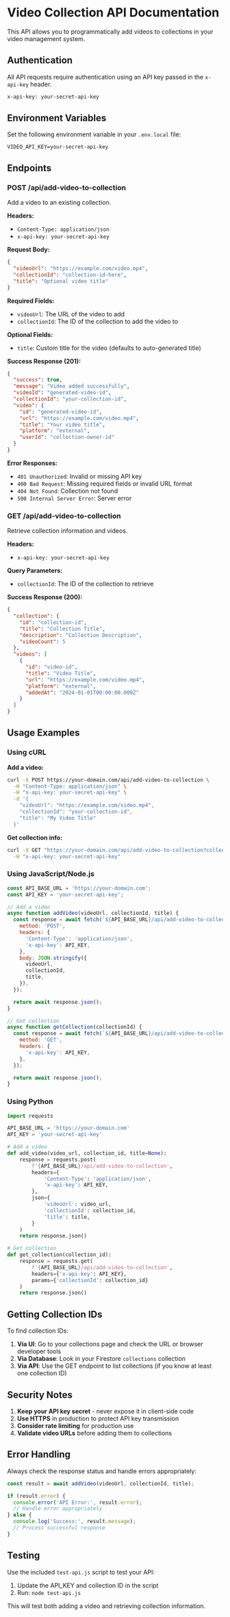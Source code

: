 # Video Collection API Documentation

This API allows you to programmatically add videos to collections in your video management system.

## Authentication

All API requests require authentication using an API key passed in the `x-api-key` header.

```bash
x-api-key: your-secret-api-key
```

## Environment Variables

Set the following environment variable in your `.env.local` file:

```
VIDEO_API_KEY=your-secret-api-key
```

## Endpoints

### POST /api/add-video-to-collection

Add a video to an existing collection.

**Headers:**
- `Content-Type: application/json`
- `x-api-key: your-secret-api-key`

**Request Body:**
```json
{
  "videoUrl": "https://example.com/video.mp4",
  "collectionId": "collection-id-here",
  "title": "Optional video title"
}
```

**Required Fields:**
- `videoUrl`: The URL of the video to add
- `collectionId`: The ID of the collection to add the video to

**Optional Fields:**
- `title`: Custom title for the video (defaults to auto-generated title)

**Success Response (201):**
```json
{
  "success": true,
  "message": "Video added successfully",
  "videoId": "generated-video-id",
  "collectionId": "your-collection-id",
  "video": {
    "id": "generated-video-id",
    "url": "https://example.com/video.mp4",
    "title": "Your video title",
    "platform": "external",
    "userId": "collection-owner-id"
  }
}
```

**Error Responses:**
- `401 Unauthorized`: Invalid or missing API key
- `400 Bad Request`: Missing required fields or invalid URL format
- `404 Not Found`: Collection not found
- `500 Internal Server Error`: Server error

### GET /api/add-video-to-collection

Retrieve collection information and videos.

**Headers:**
- `x-api-key: your-secret-api-key`

**Query Parameters:**
- `collectionId`: The ID of the collection to retrieve

**Success Response (200):**
```json
{
  "collection": {
    "id": "collection-id",
    "title": "Collection Title",
    "description": "Collection Description",
    "videoCount": 5
  },
  "videos": [
    {
      "id": "video-id",
      "title": "Video Title",
      "url": "https://example.com/video.mp4",
      "platform": "external",
      "addedAt": "2024-01-01T00:00:00.000Z"
    }
  ]
}
```

## Usage Examples

### Using cURL

**Add a video:**
```bash
curl -X POST https://your-domain.com/api/add-video-to-collection \
  -H "Content-Type: application/json" \
  -H "x-api-key: your-secret-api-key" \
  -d '{
    "videoUrl": "https://example.com/video.mp4",
    "collectionId": "your-collection-id",
    "title": "My Video Title"
  }'
```

**Get collection info:**
```bash
curl -X GET "https://your-domain.com/api/add-video-to-collection?collectionId=your-collection-id" \
  -H "x-api-key: your-secret-api-key"
```

### Using JavaScript/Node.js

```javascript
const API_BASE_URL = 'https://your-domain.com';
const API_KEY = 'your-secret-api-key';

// Add a video
async function addVideo(videoUrl, collectionId, title) {
  const response = await fetch(`${API_BASE_URL}/api/add-video-to-collection`, {
    method: 'POST',
    headers: {
      'Content-Type': 'application/json',
      'x-api-key': API_KEY,
    },
    body: JSON.stringify({
      videoUrl,
      collectionId,
      title,
    }),
  });

  return await response.json();
}

// Get collection
async function getCollection(collectionId) {
  const response = await fetch(`${API_BASE_URL}/api/add-video-to-collection?collectionId=${collectionId}`, {
    method: 'GET',
    headers: {
      'x-api-key': API_KEY,
    },
  });

  return await response.json();
}
```

### Using Python

```python
import requests

API_BASE_URL = 'https://your-domain.com'
API_KEY = 'your-secret-api-key'

# Add a video
def add_video(video_url, collection_id, title=None):
    response = requests.post(
        f'{API_BASE_URL}/api/add-video-to-collection',
        headers={
            'Content-Type': 'application/json',
            'x-api-key': API_KEY,
        },
        json={
            'videoUrl': video_url,
            'collectionId': collection_id,
            'title': title,
        }
    )
    return response.json()

# Get collection
def get_collection(collection_id):
    response = requests.get(
        f'{API_BASE_URL}/api/add-video-to-collection',
        headers={'x-api-key': API_KEY},
        params={'collectionId': collection_id}
    )
    return response.json()
```

## Getting Collection IDs

To find collection IDs:

1. **Via UI**: Go to your collections page and check the URL or browser developer tools
2. **Via Database**: Look in your Firestore `collections` collection
3. **Via API**: Use the GET endpoint to list collections (if you know at least one collection ID)

## Security Notes

1. **Keep your API key secret** - never expose it in client-side code
2. **Use HTTPS** in production to protect API key transmission
3. **Consider rate limiting** for production use
4. **Validate video URLs** before adding them to collections

## Error Handling

Always check the response status and handle errors appropriately:

```javascript
const result = await addVideo(videoUrl, collectionId, title);

if (result.error) {
  console.error('API Error:', result.error);
  // Handle error appropriately
} else {
  console.log('Success:', result.message);
  // Process successful response
}
```

## Testing

Use the included `test-api.js` script to test your API:

1. Update the API_KEY and collection ID in the script
2. Run: `node test-api.js`

This will test both adding a video and retrieving collection information. 